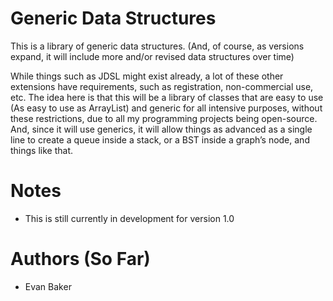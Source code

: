 # Generic Data Structures
This is a library of generic data structures. (And, of course, as versions expand, it will include more and/or revised data structures over time)

While things such as JDSL might exist already, a lot of these other extensions have requirements, such as registration, non-commercial use, etc. The idea here is that this will be a library of classes that are easy to use (As easy to use as ArrayList) and generic for all intensive purposes, without these restrictions, due to all my programming projects being open-source. And, since it will use generics, it will allow things as advanced as a single line to create a queue inside a stack, or a BST inside a graph’s node, and things like that.


# Notes
- This is still currently in development for version 1.0

# Authors (So Far)
- Evan Baker

